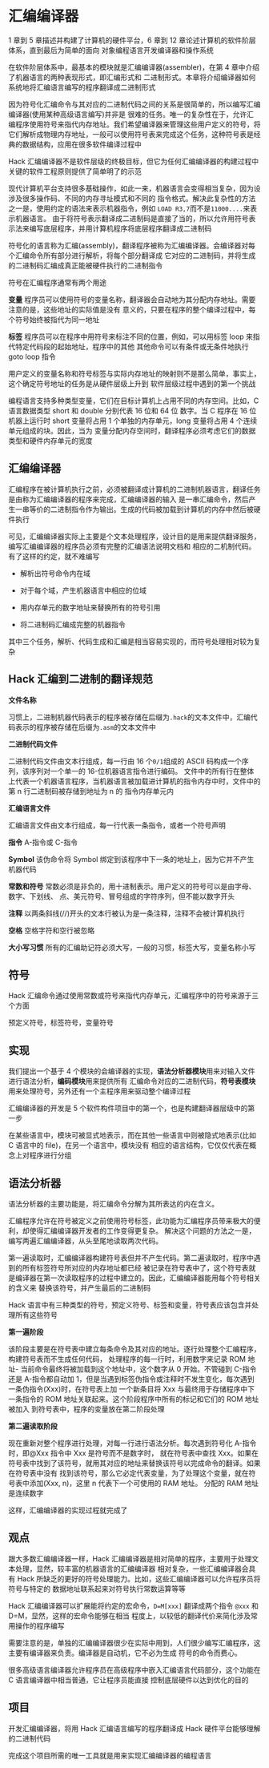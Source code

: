 # 汇编编译器

1 章到 5 章描述并构建了计算机的硬件平台，6 章到 12 章论述计算机的软件阶层体系，直到最后为简单的面向
对象编程语言开发编译器和操作系统

在软件阶层体系中，最基本的模块就是汇编编译器(assembler)，在第 4 章中介绍了机器语言的两种表现形式，即汇编形式和
二进制形式。本章将介绍编译器如何系统地将汇编语言编写的程序翻译成二进制形式

因为符号化汇编命令与其对应的二进制代码之间的关系是很简单的，所以编写汇编编译器(使用某种高级语言编写)并非是
很难的任务。唯一的复杂性在于，允许汇编程序使用符号来指代内存地址。我们希望编译器来管理这些用户定义的符号，将
它们解析成物理内存地址，一般可以使用符号表来完成这个任务，这种符号表是经典的数据结构，应用在很多软件编译过程中

Hack 汇编编译器不是软件层级的终极目标，但它为任何汇编编译器的构建过程中关键的软件工程原则提供了简单明了的示范

现代计算机平台支持很多基础操作，如此一来，机器语言会变得相当复杂，因为设涉及很多操作码、不同的内存寻址模式和不同的
指令格式。解决此复杂性的方法之一是，使用约定的语法来表示机器指令，例如 `LOAD R3,7`而不是`11000....`来表示机器语言。
由于将符号表示翻译成二进制码是直接了当的，所以允许用符号表示法来编写底层程序，并用计算机程序将底层程序翻译成二进制码

符号化的语言称为汇编(assembly)，翻译程序被称为汇编编译器。会编译器对每个汇编命令所有部分进行解析，将每个部分翻译成
它对应的二进制码，并将生成的二进制码汇编成真正能被硬件执行的二进制指令

符号在汇编程序通常有两个用途

**变量** 程序员可以使用符号的变量名称，翻译器会自动地为其分配内存地址。需要注意的是，这些地址的实际值是没有
意义的，只要在程序的整个编译过程中，每个符号始终被指代为同一地址

**标签** 程序员可以在程序中用符号来标注不同的位置，例如，可以用标签 loop 来指代特定代码段的起始地址，程序中的其他
其他命令可以有条件或无条件地执行 goto loop 指令

用户定义的变量名称和符号标签与实际内存地址的映射则不是那么简单，事实上，这个确定符号地址的任务是从硬件层级上升到
软件层级过程中遇到的第一个挑战

编程语言支持多种类型变量，它们在目标计算机上占用不同的内存空间。比如，C 语言数据类型 short 和 double 分别代表 16 位和 64 位
数字。当 C 程序在 16 位机器上运行时 short 变量将占用 1 个单独的内存单元，long 变量将占用 4 个连续单元组成的块。因此，当为
变量分配内存空间时，翻译程序必须考虑它们的数据类型和硬件内存单元的宽度

## 汇编编译器

汇编程序在被计算机执行之前，必须被翻译成计算机的二进制机器语言，翻译任务是由称为汇编编译器的程序来完成，汇编编译器的输入
是一串汇编命令，然后产生一串等价的二进制指令作为输出。生成的代码被加载到计算机的内存中然后被硬件执行

可见，汇编编译器实际上主要是个文本处理程序，设计目的是用来提供翻译服务，编写汇编编译器的程序员必须有完整的汇编语法说明文档和
相应的二机制代码。有了这样的约定，就不难编写

- 解析出符号命令内在域

- 对于每个域，产生机器语言中相应的位域

- 用内存单元的数字地址来替换所有的符号引用

- 将二进制码汇编成完整的机器指令

其中三个任务，解析、代码生成和汇编是相当容易实现的，而符号处理相对较为复杂

## Hack 汇编到二进制的翻译规范

**文件名称**

习惯上，二进制机器代码表示的程序被存储在后缀为`.hack`的文本文件中，汇编代码表示的程序被存储在后缀为`.asm`的文本文件中

**二进制代码文件**

二进制代码文件由文本行组成，每一行由 16 个`0/1`组成的 ASCII 码构成一个序列，该序列对一个单一的 16-位机器语言指令进行编码。
文件中的所有行在整体上代表一个机器语言程序，当机器语言被加载进计算机的指令内存中时，文件中的第 n 行二进制码被存储到地址为 n 的
指令内存单元内

**汇编语言文件**

汇编语言文件由文本行组成，每一行代表一条指令，或者一个符号声明

**指令** A-指令或 C-指令

**Symbol** 该伪命令将 Symbol 绑定到该程序中下一条的地址上，因为它并不产生机器代码

**常数和符号** 常数必须是非负的，用十进制表示。用户定义的符号可以是由字母、数字、下划线、
点、美元符号、冒号组成的字符序列，但不能以数字开头

**注释** 以两条斜线(//)开头的文本行被认为是一条注释，注释不会被计算机执行

**空格** 空格字符和空行被忽略

**大小写习惯** 所有的汇编助记符必须大写，一般的习惯，标签大写，变量名称小写

## 符号

Hack 汇编命令通过使用常数或符号来指代内存单元，汇编程序中的符号来源于三个方面

预定义符号，标签符号，变量符号

## 实现

我们提出一个基于 4 个模块的会编译器的实现，**语法分析器模块**用来对输入文件进行语法分析，**编码模块**用来提供所有
汇编命令对应的二进制代码，**符号表模块** 用来处理符号，另外还有一个主程序用来驱动整个编译过程

汇编编译器的开发是 5 个软件构件项目中的第一个，也是构建翻译器层级中的第一步

在某些语言中，模块可被显式地表示，而在其他一些语言中则被隐式地表示(比如 C 语言中的 file)，在另一个语言中，模块没有
相应的语言结构，它仅仅代表在概念上对程序进行分组

## 语法分析器

语法分析器的主要功能是，将汇编命令分解为其所表达的内在含义。

汇编程序允许在符号被定义之前使用符号标签，此功能为汇编程序员带来极大的便利，却使得汇编编译器开发者的工作变得更复杂。
解决这个问题的方法之一是，编写两遍汇编编译器，从头至尾地读取两次代码。

第一遍读取时，汇编编译器构建符号表但并不产生代码。第二遍读取时，程序中遇到的所有标签符号所对应的内存地址都已经
被记录在符号表中了，这个符号表就是编译器在第一次读取程序的过程中建立的。因此，汇编编译器能用每个符号相关的含义来
替换该符号，并产生最后的二进制码

Hack 语言中有三种类型的符号，预定义符号、标签和变量，符号表应该包含并处理所有这些符号

**第一遍阶段**

该阶段主要是在符号表中建立每条命令及其对应的地址。逐行处理整个汇编程序，构建符号表而不生成任何代码，
处理程序的每一行时，利用数字来记录 ROM 地址- 当前命令最终将被加载到这个地址中，这个数字从 0 开始。不管碰到
C-指令还是 A-指令都自动加 1，但是当遇到标签伪指令或注释时不发生变化，每次遇到一条伪指令(Xxx)时，在符号表上加
一个新条目将 Xxx 与最终用于存储程序中下一条指令的 ROM 地址关联起来。这个阶段程序中所有的标记和它们的 ROM 地址被加入
到符号表中，程序的变量放在第二阶段处理

**第二遍读取阶段**

现在重新对整个程序进行处理，对每一行进行语法分析。每次遇到符号化 A-指令时，即@Xxx 指令中 Xxx 是符号而不是数字时，
就在符号表中查找 Xxx。如果在符号表中找到了该符号，就用其对应的地址来替换该符号以完成命令的翻译。如果在符号表中没有
找到该符号，那么它必定代表变量，为了处理这个变量，就在符号表中添加(Xxx, n)，这里 n 代表下一个可使用的 RAM 地址。
分配的 RAM 地址是连续数字

这样，汇编编译器的实现过程就完成了

## 观点

跟大多数汇编编译器一样，Hack 汇编编译器是相对简单的程序，主要用于处理文本处理，显然，较丰富的机器语言的汇编编译器
相对复杂，一些汇编编译器会具有 Hack 所缺乏的更好的符号处理能力。比如，这些汇编编译器可以允许程序员将符号与特定的
数据地址联系起来对符号执行常数运算等等

Hack 汇编编译器可以扩展能将约定的宏命令，`D=M[xxx]` 翻译成两个指令 `@xxx` 和 D=M，显然，这样的宏命令能够在相当
程度上，以较低的翻译代价来简化涉及常用操作的程序编写

需要注意的是，单独的汇编编译器很少在实际中用到，人们很少编写汇编程序，这主要有编译器来负责。编译器是自动机，它不必为生成
符号的命令而费心。

很多高级语言编译器允许程序员在高级程序中嵌入汇编语言代码部分，这个功能在 C 语言编译器中相当普通，它让程序员能直接
控制底层硬件以达到优化的目的

## 项目

开发汇编编译器，将用 Hack 汇编语言编写的程序翻译成 Hack 硬件平台能够理解的二进制代码

完成这个项目所需的唯一工具就是用来实现汇编编译器的编程语言
